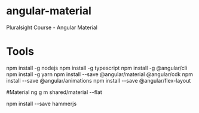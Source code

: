 # angular-material
Pluralsight Course - Angular Material

# Tools
npm install -g nodejs
npm install -g typescript
npm install -g @angular/cli
npm install -g yarn
npm install --save @angular/material @angular/cdk
npm install --save @angular/animations
npm install --save @angular/flex-layout

#Material
ng g m shared/material --flat

npm install --save hammerjs